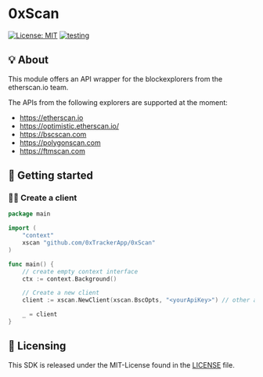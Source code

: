 # 0xScan
[![License: MIT](https://img.shields.io/badge/License-MIT-blue.svg)](https://github.com/0xTrackerApp/0xScan/blob/master/LICENSE)
[![testing](https://github.com/0xTrackerApp/0xScan/actions/workflows/testing.yml/badge.svg)](https://github.com/0xTrackerApp/0xScan/actions/workflows/testing.yml)

## 💡 About
This module offers an API wrapper for the blockexplorers from the etherscan.io team.

The APIs from the following explorers are supported at the moment:
- https://etherscan.io
- https://optimistic.etherscan.io/
- https://bscscan.com
- https://polygonscan.com
- https://ftmscan.com

## 🚀 Getting started

### 🧑‍💻 Create a client

```go
package main

import (
    "context"
    xscan "github.com/0xTrackerApp/0xScan"
)

func main() {
    // create empty context interface
    ctx := context.Background()

    // Create a new client
    client := xscan.NewClient(xscan.BscOpts, "<yourApiKey>") // other available options are xscan.EthOpts, xscan.PolygonOpts, etc

    _ = client
}
```

## 📜 Licensing
This SDK is released under the MIT-License found in the [LICENSE](https://github.com/0xTrackerApp/0xScan/blob/master/LICENSE) file.